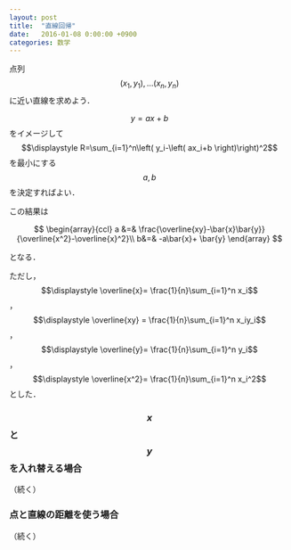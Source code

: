 ```yaml
---
layout: post
title:  "直線回帰"
date:   2016-01-08 0:00:00 +0900
categories: 数学
---
```

点列$$\left( x_1,y_1\right),\dots \left( x_n,y_n\right)$$
に近い直線を求めよう．

$$y=ax+b$$をイメージして
$$\displaystyle R=\sum_{i=1}^n\left( y_i-\left( ax_i+b \right)\right)^2$$
を最小にする$$a,b$$を決定すればよい．

この結果は

$$
\begin{array}{ccl}
a &=& \frac{\overline{xy}-\bar{x}\bar{y}}{\overline{x^2}-\overline{x}^2}\\
b&=& -a\bar{x}+ \bar{y}
\end{array}
$$

となる．

ただし，$$\displaystyle \overline{x}= \frac{1}{n}\sum_{i=1}^n x_i$$，
$$\displaystyle \overline{xy} = \frac{1}{n}\sum_{i=1}^n x_iy_i$$，
$$\displaystyle \overline{y}= \frac{1}{n}\sum_{i=1}^n y_i$$，
$$\displaystyle \overline{x^2}= \frac{1}{n}\sum_{i=1}^n x_i^2$$とした．

### $$x$$と$$y$$を入れ替える場合

（続く）


### 点と直線の距離を使う場合

（続く）
